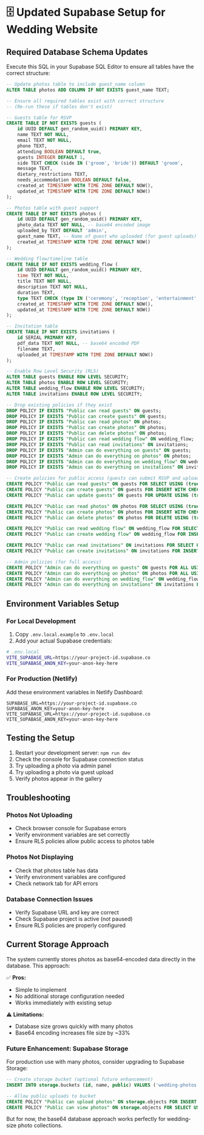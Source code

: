 # 🗄️ Updated Supabase Setup for Wedding Website

## Required Database Schema Updates

Execute this SQL in your Supabase SQL Editor to ensure all tables have the correct structure:

```sql
-- Update photos table to include guest_name column
ALTER TABLE photos ADD COLUMN IF NOT EXISTS guest_name TEXT;

-- Ensure all required tables exist with correct structure
-- (Re-run these if tables don't exist)

-- Guests table for RSVP
CREATE TABLE IF NOT EXISTS guests (
    id UUID DEFAULT gen_random_uuid() PRIMARY KEY,
    name TEXT NOT NULL,
    email TEXT NOT NULL,
    phone TEXT,
    attending BOOLEAN DEFAULT true,
    guests INTEGER DEFAULT 1,
    side TEXT CHECK (side IN ('groom', 'bride')) DEFAULT 'groom',
    message TEXT,
    dietary_restrictions TEXT,
    needs_accommodation BOOLEAN DEFAULT false,
    created_at TIMESTAMP WITH TIME ZONE DEFAULT NOW(),
    updated_at TIMESTAMP WITH TIME ZONE DEFAULT NOW()
);

-- Photos table with guest support
CREATE TABLE IF NOT EXISTS photos (
    id UUID DEFAULT gen_random_uuid() PRIMARY KEY,
    photo_data TEXT NOT NULL, -- base64 encoded image
    uploaded_by TEXT DEFAULT 'admin',
    guest_name TEXT, -- Name of guest who uploaded (for guest uploads)
    created_at TIMESTAMP WITH TIME ZONE DEFAULT NOW()
);

-- Wedding flow/timeline table
CREATE TABLE IF NOT EXISTS wedding_flow (
    id UUID DEFAULT gen_random_uuid() PRIMARY KEY,
    time TEXT NOT NULL,
    title TEXT NOT NULL,
    description TEXT NOT NULL,
    duration TEXT,
    type TEXT CHECK (type IN ('ceremony', 'reception', 'entertainment', 'meal', 'special')) DEFAULT 'ceremony',
    created_at TIMESTAMP WITH TIME ZONE DEFAULT NOW(),
    updated_at TIMESTAMP WITH TIME ZONE DEFAULT NOW()
);

-- Invitation table
CREATE TABLE IF NOT EXISTS invitations (
    id SERIAL PRIMARY KEY,
    pdf_data TEXT NOT NULL, -- base64 encoded PDF
    filename TEXT,
    uploaded_at TIMESTAMP WITH TIME ZONE DEFAULT NOW()
);

-- Enable Row Level Security (RLS)
ALTER TABLE guests ENABLE ROW LEVEL SECURITY;
ALTER TABLE photos ENABLE ROW LEVEL SECURITY;
ALTER TABLE wedding_flow ENABLE ROW LEVEL SECURITY;
ALTER TABLE invitations ENABLE ROW LEVEL SECURITY;

-- Drop existing policies if they exist
DROP POLICY IF EXISTS "Public can read guests" ON guests;
DROP POLICY IF EXISTS "Public can create guests" ON guests;
DROP POLICY IF EXISTS "Public can read photos" ON photos;
DROP POLICY IF EXISTS "Public can create photos" ON photos;
DROP POLICY IF EXISTS "Public can delete photos" ON photos;
DROP POLICY IF EXISTS "Public can read wedding flow" ON wedding_flow;
DROP POLICY IF EXISTS "Public can read invitations" ON invitations;
DROP POLICY IF EXISTS "Admin can do everything on guests" ON guests;
DROP POLICY IF EXISTS "Admin can do everything on photos" ON photos;
DROP POLICY IF EXISTS "Admin can do everything on wedding_flow" ON wedding_flow;
DROP POLICY IF EXISTS "Admin can do everything on invitations" ON invitations;

-- Create policies for public access (guests can submit RSVP and upload photos)
CREATE POLICY "Public can read guests" ON guests FOR SELECT USING (true);
CREATE POLICY "Public can create guests" ON guests FOR INSERT WITH CHECK (true);
CREATE POLICY "Public can update guests" ON guests FOR UPDATE USING (true);

CREATE POLICY "Public can read photos" ON photos FOR SELECT USING (true);
CREATE POLICY "Public can create photos" ON photos FOR INSERT WITH CHECK (true);
CREATE POLICY "Public can delete photos" ON photos FOR DELETE USING (true);

CREATE POLICY "Public can read wedding flow" ON wedding_flow FOR SELECT USING (true);
CREATE POLICY "Public can create wedding flow" ON wedding_flow FOR INSERT WITH CHECK (true);

CREATE POLICY "Public can read invitations" ON invitations FOR SELECT USING (true);
CREATE POLICY "Public can create invitations" ON invitations FOR INSERT WITH CHECK (true);

-- Admin policies (for full access)
CREATE POLICY "Admin can do everything on guests" ON guests FOR ALL USING (true);
CREATE POLICY "Admin can do everything on photos" ON photos FOR ALL USING (true);
CREATE POLICY "Admin can do everything on wedding_flow" ON wedding_flow FOR ALL USING (true);
CREATE POLICY "Admin can do everything on invitations" ON invitations FOR ALL USING (true);
```

## Environment Variables Setup

### For Local Development

1. Copy `.env.local.example` to `.env.local`
2. Add your actual Supabase credentials:

```bash
# .env.local
VITE_SUPABASE_URL=https://your-project-id.supabase.co
VITE_SUPABASE_ANON_KEY=your-anon-key-here
```

### For Production (Netlify)

Add these environment variables in Netlify Dashboard:

```
SUPABASE_URL=https://your-project-id.supabase.co
SUPABASE_ANON_KEY=your-anon-key-here
VITE_SUPABASE_URL=https://your-project-id.supabase.co
VITE_SUPABASE_ANON_KEY=your-anon-key-here
```

## Testing the Setup

1. Restart your development server: `npm run dev`
2. Check the console for Supabase connection status
3. Try uploading a photo via admin panel
4. Try uploading a photo via guest upload
5. Verify photos appear in the gallery

## Troubleshooting

### Photos Not Uploading

- Check browser console for Supabase errors
- Verify environment variables are set correctly
- Ensure RLS policies allow public access to photos table

### Photos Not Displaying

- Check that photos table has data
- Verify environment variables are configured
- Check network tab for API errors

### Database Connection Issues

- Verify Supabase URL and key are correct
- Check Supabase project is active (not paused)
- Ensure RLS policies are properly configured

## Current Storage Approach

The system currently stores photos as base64-encoded data directly in the database. This approach:

✅ **Pros:**

- Simple to implement
- No additional storage configuration needed
- Works immediately with existing setup

⚠️ **Limitations:**

- Database size grows quickly with many photos
- Base64 encoding increases file size by ~33%

### Future Enhancement: Supabase Storage

For production use with many photos, consider upgrading to Supabase Storage:

```sql
-- Create storage bucket (optional future enhancement)
INSERT INTO storage.buckets (id, name, public) VALUES ('wedding-photos', 'wedding-photos', true);

-- Allow public uploads to bucket
CREATE POLICY "Public can upload photos" ON storage.objects FOR INSERT WITH CHECK (bucket_id = 'wedding-photos');
CREATE POLICY "Public can view photos" ON storage.objects FOR SELECT USING (bucket_id = 'wedding-photos');
```

But for now, the base64 database approach works perfectly for wedding-size photo collections.
